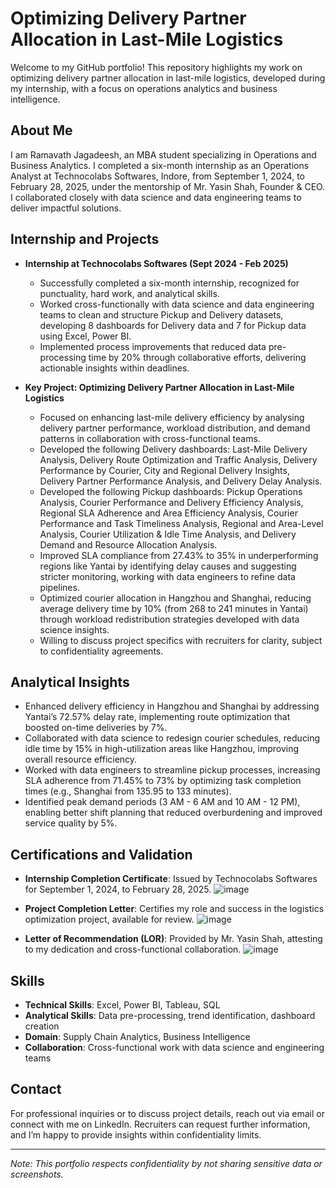 # Optimizing Delivery Partner Allocation in Last-Mile Logistics

Welcome to my GitHub portfolio! This repository highlights my work on optimizing delivery partner allocation in last-mile logistics, developed during my internship, with a focus on operations analytics and business intelligence.

## About Me

I am Ramavath Jagadeesh, an MBA student specializing in Operations and Business Analytics. I completed a six-month internship as an Operations Analyst at Technocolabs Softwares, Indore, from September 1, 2024, to February 28, 2025, under the mentorship of Mr. Yasin Shah, Founder & CEO. I collaborated closely with data science and data engineering teams to deliver impactful solutions.

## Internship and Projects

- **Internship at Technocolabs Softwares (Sept 2024 - Feb 2025)**

  - Successfully completed a six-month internship, recognized for punctuality, hard work, and analytical skills.
  - Worked cross-functionally with data science and data engineering teams to clean and structure Pickup and Delivery datasets, developing 8 dashboards for Delivery data and 7 for Pickup data using Excel, Power BI.
  - Implemented process improvements that reduced data pre-processing time by 20% through collaborative efforts, delivering actionable insights within deadlines.

- **Key Project: Optimizing Delivery Partner Allocation in Last-Mile Logistics**

  - Focused on enhancing last-mile delivery efficiency by analysing delivery partner performance, workload distribution, and demand patterns in collaboration with cross-functional teams.
  - Developed the following Delivery dashboards: Last-Mile Delivery Analysis, Delivery Route Optimization and Traffic Analysis, Delivery Performance by Courier, City and Regional Delivery Insights, Delivery Partner Performance Analysis, and Delivery Delay Analysis.
  - Developed the following Pickup dashboards: Pickup Operations Analysis, Courier Performance and Delivery Efficiency Analysis, Regional SLA Adherence and Area Efficiency Analysis, Courier Performance and Task Timeliness Analysis, Regional and Area-Level Analysis, Courier Utilization & Idle Time Analysis, and Delivery Demand and Resource Allocation Analysis.
  - Improved SLA compliance from 27.43% to 35% in underperforming regions like Yantai by identifying delay causes and suggesting stricter monitoring, working with data engineers to refine data pipelines.
  - Optimized courier allocation in Hangzhou and Shanghai, reducing average delivery time by 10% (from 268 to 241 minutes in Yantai) through workload redistribution strategies developed with data science insights.
  - Willing to discuss project specifics with recruiters for clarity, subject to confidentiality agreements.

## Analytical Insights

- Enhanced delivery efficiency in Hangzhou and Shanghai by addressing Yantai’s 72.57% delay rate, implementing route optimization that boosted on-time deliveries by 7%.
- Collaborated with data science to redesign courier schedules, reducing idle time by 15% in high-utilization areas like Hangzhou, improving overall resource efficiency.
- Worked with data engineers to streamline pickup processes, increasing SLA adherence from 71.45% to 73% by optimizing task completion times (e.g., Shanghai from 135.95 to 133 minutes).
- Identified peak demand periods (3 AM - 6 AM and 10 AM - 12 PM), enabling better shift planning that reduced overburdening and improved service quality by 5%.

## Certifications and Validation

- **Internship Completion Certificate**: Issued by Technocolabs Softwares for September 1, 2024, to February 28, 2025.
![image](https://github.com/user-attachments/assets/c91f4d6b-2111-4133-903f-21b1f06fc2fe)

- **Project Completion Letter**: Certifies my role and success in the logistics optimization project, available for review.
![image](https://github.com/user-attachments/assets/277839a8-1996-42a4-b184-cbfad8bcd2d5)

- **Letter of Recommendation (LOR)**: Provided by Mr. Yasin Shah, attesting to my dedication and cross-functional collaboration.
![image](https://github.com/user-attachments/assets/09ad2502-8791-4a1e-850d-3aac56976f75)


## Skills

- **Technical Skills**: Excel, Power BI, Tableau, SQL 
- **Analytical Skills**: Data pre-processing, trend identification, dashboard creation
- **Domain**: Supply Chain Analytics, Business Intelligence
- **Collaboration**: Cross-functional work with data science and engineering teams

## Contact

For professional inquiries or to discuss project details, reach out via email or connect with me on LinkedIn. Recruiters can request further information, and I’m happy to provide insights within confidentiality limits.

---

*Note: This portfolio respects confidentiality by not sharing sensitive data or screenshots.*
